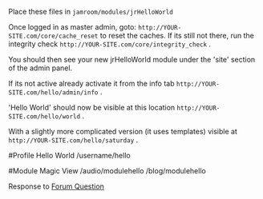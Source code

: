 Place these files in ```jamroom/modules/jrHelloWorld```

Once logged in as master admin,
goto: ```http://YOUR-SITE.com/core/cache_reset``` to reset the caches.  If its still not there, run the integrity check ```http://YOUR-SITE.com/core/integrity_check``` .

You should then see your new jrHelloWorld module under the 'site' section of the admin panel.

If its not active already activate it from the info tab ```http://YOUR-SITE.com/hello/admin/info``` .

'Hello World' should now be visible at this location ```http://YOUR-SITE.com/hello/world``` .

With a slightly more complicated version (it uses templates) visible at ```http://YOUR-SITE.com/hello/saturday``` .

#Profile Hello World
/username/hello

#Module Magic View 
/audio/modulehello
/blog/modulehello

Response to [Forum Question](http://www.jamroom.net/phpBB2/viewtopic.php?p=236618)
